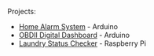 Projects:
- [Home Alarm System](https://kwardynski.github.io/home-alarm/) - Arduino 
- [OBDII Digital Dashboard](https://kwardynski.github.io/obdii-dashboard/) - Arduino
- [Laundry Status Checker](laundry-status.md) - Raspberry Pi

